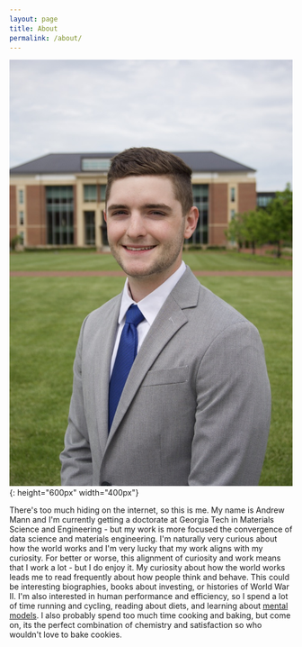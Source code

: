 ```yaml
---
layout: page
title: About
permalink: /about/
---
```


![andrew_mann_headshot](/assets/headshot.jpeg){: height="600px" width="400px"}

There's too much hiding on the internet, so this is me. My name is Andrew Mann and I'm currently getting a doctorate at Georgia Tech in Materials Science and Engineering - but my work is more focused the convergence of data science and materials engineering. I'm naturally very curious about how the world works and I'm very lucky that my work aligns with my curiosity. For better or worse, this alignment of curiosity and work means that I work a lot - but I do enjoy it. My curiosity about how the world works leads me to read frequently about how people think and behave. This could be interesting biographies, books about investing, or histories of World War II. I'm also interested in human performance and efficiency, so I spend a lot of time running and cycling, reading about diets, and learning about [mental models](https://fs.blog/mental-models/). I also probably spend too much time cooking and baking, but come on, its the perfect combination of chemistry and satisfaction so who wouldn't love to bake cookies.  
